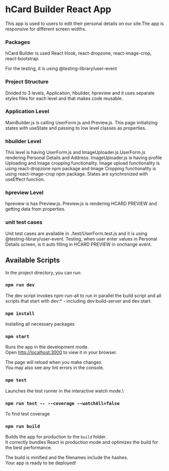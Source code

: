 # hCard Builder React App
This app is used to users to edit their personal details on our site.The app is responsive for different screen widths.

### Packages

hCard Builder is used React Hook, react-dropzone, react-image-crop, react-bootstrap.

For the testing, it is using @testing-library/user-event

### Project Structure

Divided to 3 levels, Application, hbuilder, hpreview and it uses separate styles files for each level and that makes code reusable.

### Application Level

MainBuilder.js is calling UserForm.js and Preview.js. This page initializing states with useState and passing to low level classes as properties.

### hbuilder Level

This level is having UserForm.js and ImageUploader.js.UserForm.js rendering Personal Details and Address. ImageUploader.js is having profile Uploading and Image cropping functionality. Image upload functionality is using react-dropzone npm package and Image Cropping functionality is using react-image-crop npm package. States are synchronized with useEffect function.

### hpreview Level

hpreview is has Preview.js. Preview.js is rendering HCARD PREVIEW and getting data from properties.

### unit test cases

Unit test cases are available in ./test/UserForm.test.js and it is using @testing-library/user-event.
Testing, when user enter values in Personal Details screen, is it auto filling in HCARD PREVIEW in onchange event.

## Available Scripts

In the project directory, you can run:

### `npm run dev`

The dev script invokes npm-run-all to run in parallel the build script and all scripts that start with dev:* - including dev:build-server and dev:start.

### `npm install`

Installing all necessary packages

### `npm start`

Runs the app in the development mode.\
Open [http://localhost:3000](http://localhost:3000) to view it in your browser.

The page will reload when you make changes.\
You may also see any lint errors in the console.

### `npm test`

Launches the test runner in the interactive watch mode.\

### `npm run test -- --coverage --watchAll=false`

To find test coverage

### `npm run build`

Builds the app for production to the `build` folder.\
It correctly bundles React in production mode and optimizes the build for the best performance.

The build is minified and the filenames include the hashes.\
Your app is ready to be deployed!



